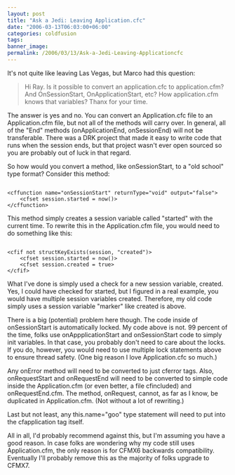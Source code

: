 ```yaml
---
layout: post
title: "Ask a Jedi: Leaving Application.cfc"
date: "2006-03-13T06:03:00+06:00"
categories: coldfusion 
tags: 
banner_image: 
permalink: /2006/03/13/Ask-a-Jedi-Leaving-Applicationcfc
---
```


It's not quite like leaving Las Vegas, but Marco had this question:

<blockquote>
Hi Ray. Is it possible to convert an application.cfc to application.cfm? And
OnSessionStart, OnApplicationStart, etc? How application.cfm knows that
variables? Thanx for your time.
</blockquote>

The answer is yes and no. You can convert an Application.cfc file to an Application.cfm file, but not all of the methods will carry over. In general, all of the "End" methods (onApplicationEnd, onSessionEnd) will not be transferable. There was a DRK project that made it easy to write code that runs when the session ends, but that project wasn't ever open sourced so you are probably out of luck in that regard. 

So how would you convert a method, like onSessionStart, to a "old school" type format? Consider this method:

<code>
&lt;cffunction name="onSessionStart" returnType="void" output="false"&gt;
    &lt;cfset session.started = now()&gt;
&lt;/cffunction&gt;
</code>

This method simply creates a session variable called "started" with the current time. To rewrite this in the Application.cfm file, you would need to do something like this:

<code>
&lt;cfif not structKeyExists(session, "created")&gt;
    &lt;cfset session.started = now()&gt;
    &lt;cfset session.created = true&gt;
&lt;/cfif&gt;
</code>

What I've done is simply used a check for a new session variable, created. Yes, I could have checked for started, but I figured in a real example, you would have multiple session variables created. Therefore, my old code simply uses a session variable "marker" like created is above.

There is a big (potential) problem here though. The code inside of onSessionStart is automatically locked. My code above is not. 99 percent of the time, folks use onAppplicationStart and onSessionStart code to simply init variables. In that case, you probably don't need to care about the locks. If you do, however, you would need to use multiple lock statements above to ensure thread safety. (One big reason I love Application.cfc so much.)

Any onError method will need to be converted to just cferror tags. Also, onRequestStart and onRequestEnd will need to be converted to simple code inside the Application.cfm (or even better, a file cfincluded) and onRequestEnd.cfm. The method, onRequest, cannot, as far as I know, be duplicated in Application.cfm. (Not without a lot of rewriting.)

Last but not least, any this.name="goo" type statement will need to put into the cfapplication tag itself.

All in all, I'd probably recommend against this, but I'm assuming you have a good reason. In case folks are wondering why my code still uses Application.cfm, the only reason is for CFMX6 backwards compatibility. Eventually I'll probably remove this as the majority of folks upgrade to CFMX7.